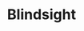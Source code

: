 ---
title: "Blindsight"

ability:
  types: ["Ex"]
  description: |
    This ability is similar to blindsense, but is far more discerning. Using nonvisual senses, such as sensitivity to vibrations, keen smell, acute hearing, or echolocation, a creature with blindsight maneuvers and fights as well as a sighted creature. Invisibility, darkness, and most kinds of concealment are irrelevant, though the creature must have line of effect to a creature or object to discern that creature or object. The ability's range is specified in the creature's descriptive text. The creature usually does not need to make _spot_ or _listen_ checks to notice creatures within range of its blindsight ability. Unless noted otherwise, blindsight is continuous, and the creature need do nothing to use it. Some forms of blindsight, however, must be triggered as a free action. If so, this is noted in the creature's description. If a creature must trigger its blindsight ability, the creature gains the benefits of blindsight only during its turn.

     * Blindsight never allows a creature to distinguish color or visual contrast. A creature cannot read with blindsight.
     * Blindsight does not subject a creature to gaze attacks (even though darkvision does).
     * Blinding attacks do not penalize creatures using blindsight.
     * Deafening attacks thwart blindsight if it relies on hearing.
     * Blindsight works underwater but not in a vacuum.
     * Blindsight negates displacement and blur effects.
---